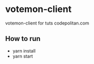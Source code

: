 # votemon-client
votemon-client for tuts codepolitan.com

## How to run
* yarn install
* yarn start


